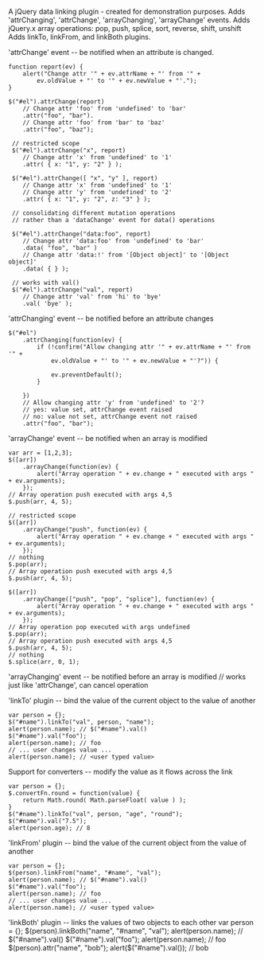 A jQuery data linking plugin - created for demonstration purposes.
Adds 'attrChanging', 'attrChange', 'arrayChanging', 'arrayChange' events.
Adds jQuery.x array operations: pop, push, splice, sort, reverse, shift, unshift
Adds linkTo, linkFrom, and linkBoth plugins.

'attrChange' event -- be notified when an attribute is changed.

    function report(ev) {
        alert("Change attr '" + ev.attrName + "' from '" +
            ev.oldValue + "' to '" + ev.newValue + "'.");
    }
    
    $("#el").attrChange(report)
        // Change attr 'foo' from 'undefined' to 'bar'
        .attr("foo", "bar").
        // Change attr 'foo' from 'bar' to 'baz'
        .attr("foo", "baz");
        
     // restricted scope
     $("#el").attrChange("x", report)
        // Change attr 'x' from 'undefined' to '1'
        .attr( { x: "1", y: "2" } );
        
     $("#el").attrChange([ "x", "y" ], report)
        // Change attr 'x' from 'undefined' to '1'
        // Change attr 'y' from 'undefined' to '2'
        .attr( { x: "1", y: "2", z: "3" } );
       
     // consolidating different mutation operations
     // rather than a 'dataChange' event for data() operations
     
     $("#el").attrChange("data:foo", report)
        // Change attr 'data:foo' from 'undefined' to 'bar'
        .data( "foo", "bar" )
        // Change attr 'data:!' from '[Object object]' to '[Object object]'
        .data( { } );

     // works with val()
     $("#el").attrChange("val", report)
        // Change attr 'val' from 'hi' to 'bye'
        .val( 'bye' );

'attrChanging' event -- be notified before an attribute changes

    $("#el")
        .attrChanging(function(ev) {
            if (!confirm("Allow changing attr '" + ev.attrName + "' from '" +
                ev.oldValue + "' to '" + ev.newValue + "'?")) {
                
                ev.preventDefault();
            }
            
        })
        // Allow changing attr 'y' from 'undefined' to '2'?
        // yes: value set, attrChange event raised
        // no: value not set, attrChange event not raised
        .attr("foo", "bar");
        
'arrayChange' event -- be notified when an array is modified

    var arr = [1,2,3];
    $([arr])
        .arrayChange(function(ev) {
            alert("Array operation " + ev.change + " executed with args " + ev.arguments);
        });
    // Array operation push executed with args 4,5
    $.push(arr, 4, 5);
    
    // restricted scope
    $([arr])
        .arrayChange("push", function(ev) {
            alert("Array operation " + ev.change + " executed with args " + ev.arguments);
        });
    // nothing
    $.pop(arr);
    // Array operation push executed with args 4,5
    $.push(arr, 4, 5);
    
    $([arr])
        .arrayChange(["push", "pop", "splice"], function(ev) {
            alert("Array operation " + ev.change + " executed with args " + ev.arguments);
        });
    // Array operation pop executed with args undefined
    $.pop(arr);
    // Array operation push executed with args 4,5
    $.push(arr, 4, 5);
    // nothing
    $.splice(arr, 0, 1);
    
'arrayChanging' event -- be notified before an array is modified
    // works just like 'attrChange', can cancel operation
    
'linkTo' plugin -- bind the value of the current object to the value of another

    var person = {};
    $("#name").linkTo("val", person, "name");
    alert(person.name); // $("#name").val()
    $("#name").val("foo");
    alert(person.name); // foo
    // ... user changes value ...
    alert(person.name); // <user typed value>
 
Support for converters -- modify the value as it flows across the link

    var person = {};
    $.convertFn.round = function(value) {
        return Math.round( Math.parseFloat( value ) );
    }
    $("#name").linkTo("val", person, "age", "round");
    $("#name").val("7.5");
    alert(person.age); // 8
    
'linkFrom' plugin -- bind the value of the current object from the value of another

    var person = {};
    $(person).linkFrom("name", "#name", "val");
    alert(person.name); // $("#name").val()
    $("#name").val("foo");
    alert(person.name); // foo
    // ... user changes value ...
    alert(person.name); // <user typed value>

'linkBoth' plugin -- links the values of two objects to each other
    var person = {};
    $(person).linkBoth("name", "#name", "val");
    alert(person.name); // $("#name").val()
    $("#name").val("foo");
    alert(person.name); // foo
    $(person).attr("name", "bob");
    alert($("#name").val()); // bob
